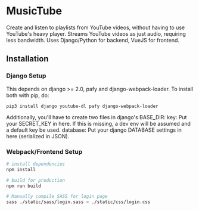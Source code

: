 # MusicTube

Create and listen to playlists from YouTube videos, without having to use YouTube's heavy player.
Streams YouTube videos as just audio, requiring less bandwidth.
Uses Django/Python for backend, VueJS for frontend.

## Installation

### Django Setup

This depends on django >= 2.0, pafy and django-webpack-loader. To install both with pip, do:

`pip3 install django youtube-dl pafy django-webpack-loader`

Additionally, you'll have to create two files in django's BASE_DIR:
key: Put your SECRET_KEY in here. If this is missing, a dev env will be assumed and a default key be used.
database: Put your django DATABASE settings in here (serialized in JSON).

### Webpack/Frontend Setup

``` bash
# install dependencies
npm install

# build for production
npm run build

# Manually compile SASS for login page
sass ./static/sass/login.sass > ./static/css/login.css
```
